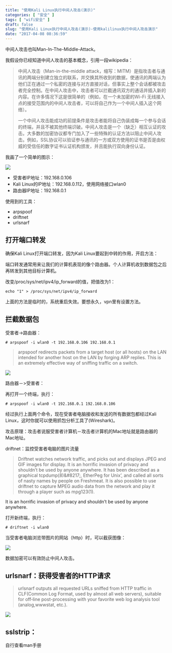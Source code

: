 ```yaml
---
title: "使用Kali Linux执行中间人攻击(演示)"
categories: [ "安全" ]
tags: [ "wifi安全" ]
draft: false
slug: "使用Kali Linux执行中间人攻击(演示)-使用kalilinux执行中间人攻击演示"
date: "2017-04-08 08:36:59"
---
```




中间人攻击也叫Man-In-The-Middle-Attack。

我假设你已经知道中间人攻击的基本概念，引用一段wikipedia：

> 中间人攻击（Man-in-the-middle attack，缩写：MITM）是指攻击者与通讯的两端分别建立独立的联系，并交换其所收到的数据，使通讯的两端认为他们正在通过一个私密的连接与对方直接对话，但事实上整个会话都被攻击者完全控制。在中间人攻击中，攻击者可以拦截通讯双方的通话并插入新的内容。在许多情况下这是很简单的（例如，在一个未加密的Wi-Fi 无线接入点的接受范围内的中间人攻击者，可以将自己作为一个中间人插入这个网络）。
> 
> 一个中间人攻击能成功的前提条件是攻击者能将自己伪装成每一个参与会话的终端，并且不被其他终端识破。中间人攻击是一个（缺乏）相互认证的攻击。大多数的加密协议都专门加入了一些特殊的认证方法以阻止中间人攻击。例如，SSL协议可以验证参与通讯的一方或双方使用的证书是否是由权威的受信任的数字证书认证机构颁发，并且能执行双向身份认证。

我画了一个简单的图示：

![][1] 

  * 受害者IP地址：192.168.0.106
  * Kali Linux的IP地址：192.168.0.112，使用网络接口wlan0
  * 路由器IP地址：192.168.0.1

使用到的工具：

  * arpspoof
  * driftnet
  * urlsnarf

## 打开端口转发

确保Kali Linux打开端口转发，因为Kali Linux要起到中转的作用，开启方法：

端口转发通常用来让我们的计算机表现的像个路由器。个人计算机收到数据包之后再转发到其他目标计算机。

改变/proc/sys/net/ipv4/ip_forward的值，把值改为1：

    echo "1" > /proc/sys/net/ipv4/ip_forward

上面的方法是临时的，系统重启失效。要想永久，vpn里有设置方法。

## 拦截数据包

受害者->路由器：

    # arpspoof -i wlan0 -t 192.168.0.106 192.168.0.1

> arpspoof redirects packets from a target host (or all hosts) on the LAN intended for another host on the LAN by forging ARP replies. This is an extremely effective way of sniffing traffic on a switch.

![][2] 

路由器－>受害者：

再打开一个终端，执行：

    # arpspoof -i wlan0 -t 192.168.0.1 192.168.0.106

经过执行上面两个命令，现在受害者电脑接收和发送的所有数据包都经过Kali Linux，这时你就可以使用抓包分析工具了(Wireshark)。

攻击原理：攻击者说服受害者计算机－攻击者计算机的Mac地址就是路由器的Mac地址。

driftnet：监控受害者电脑的图片流量

> Driftnet watches network traffic, and picks out and displays JPEG and GIF images for display. It is an horrific invasion of privacy and shouldn’t be used by anyone anywhere. It has been described as a graphical tcpdump(8)\&#8217;, EtherPeg for Unix’, and called all sorts of nasty names by people on Freshmeat. It is also possible to use driftnet to capture MPEG audio data from the network and play it through a player such as mpg123(1).

It is an horrific invasion of privacy and shouldn’t be used by anyone anywhere.

打开新终端，执行：

    # driftnet -i wlan0

当受害者电脑浏览带图片的网站（http）时，可以截获图像：

![][3] 

数据加密可以有效防止中间人攻击。

## urlsnarf：获得受害者的HTTP请求

> urlsnarf outputs all requested URLs sniffed from HTTP traffic in CLF(Common Log Format, used by almost all web servers), suitable for off‐line post-processing with your favorite web log analysis tool (analog,wwwstat, etc.).

![][4] 

## sslstrip：

自行查看man手册

 [1]: /uploads/oss/2017-04-25-14916406508121.png ""
 [2]: /uploads/oss/2017-04-25-14916407630010.png ""
 [3]: /uploads/oss/2017-04-25-14916408368057.png ""
 [4]: /uploads/oss/2017-04-25-14916408562852.png ""
